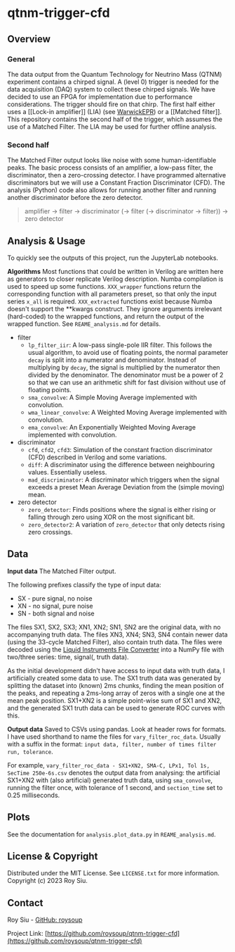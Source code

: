 # qtnm-trigger-cfd

## Overview
### General
The data output from the Quantum Technology for Neutrino Mass (QTNM) experiment contains a chirped signal. A (level 0) trigger is needed for the data acquisition (DAQ) system to collect these chirped signals. We have decided to use an FPGA for implementation due to performance considerations. The trigger should fire on that chirp. The first half either uses a [[Lock-in amplifier]] (LIA) (see [WarwickEPR](https://github.com/WarwickEPR/RePLIA/tree/master/fpga)) or a [[Matched filter]]. This repository contains the second half of the trigger, which assumes the use of a Matched Filter. The LIA may be used for further offline analysis.
### Second half
The Matched Filter output looks like noise with some human-identifiable peaks. The basic process consists of an amplifier, a low-pass filter, the discriminator, then a zero-crossing detector. I have programmed alternative discriminators but we will use a Constant Fraction Discriminator (CFD). The analysis (Python) code also allows for running another filter and running another discriminator before the zero detector.

> amplifier -> filter -> discriminator (-> filter (-> discriminator -> filter)) -> zero detector
## Analysis & Usage
To quickly see the outputs of this project, run the JupyterLab notebooks.

**Algorithms**
Most functions that could be written in Verilog are written here as generators to closer replicate Verilog description. Numba compilation is used to speed up some functions. `XXX_wrapper` functions return the corresponding function with all parameters preset, so that only the input series `x_all` is required. `XXX_extracted` functions exist because Numba doesn't support the \*\*kwargs construct. They ignore arguments irrelevant (hard-coded) to the wrapped functions, and return the output of the wrapped function. See `REAME_analysis.md` for details.
- filter
    - `lp_filter_iir`: A low-pass single-pole IIR filter. This follows the usual algorithm, to avoid use of floating points, the normal parameter `decay` is split into a numerator and denominator. Instead of multiplying by `decay`, the signal is multiplied by the numerator then divided by the denominator. The denominator must be a power of 2 so that we can use an arithmetic shift for fast division without use of floating points.
    - `sma_convolve`: A Simple Moving Average implemented with convolution.
    - `wma_linear_convolve`: A Weighted Moving Average implemented with convolution.
    - `ema_convolve`: An Exponentially Weighted Moving Average implemented with convolution.
- discriminator
    - `cfd`, `cfd2`, `cfd3`: Simulation of the constant fraction discriminator (CFD) described in Verilog and some variations.
    - `diff`: A discriminator using the difference between neighbouring values. Essentially useless.
    - `mad_discriminator`: A discriminator which triggers when the signal exceeds a preset Mean Average Deviation from the (simple moving) mean.
- zero detector
    - `zero_detector`: Finds positions where the signal is either rising or falling through zero using XOR on the most significant bit.
    - `zero_detector2`: A variation of `zero_detector` that only detects rising zero crossings.
## Data
**Input data**
The Matched Filter output.

The following prefixes classify the type of input data:
- SX - pure signal, no noise
- XN - no signal, pure noise
- SN - both signal and noise

The files SX1, SX2, SX3; XN1, XN2; SN1, SN2 are the original data, with no accompanying truth data. The files XN3, XN4; SN3, SN4 contain newer data (using the 33-cycle Matched Filter), also contain truth data. The files were decoded using the [Liquid Instruments File Converter](https://www.liquidinstruments.com/products/apis/li-file-converter/) into a NumPy file with two/three series: time, signal(, truth data).

As the initial development didn't have access to input data with truth data, I artificially created some data to use. The SX1 truth data was generated by splitting the dataset into (known) 2ms chunks, finding the mean position of the peaks, and repeating a 2ms-long array of zeros with a single one at the mean peak position. SX1+XN2 is a simple point-wise sum of SX1 and XN2, and the generated SX1 truth data can be used to generate ROC curves with this.

**Output data**
Saved to CSVs using pandas. Look at header rows for formats. I have used shorthand to name the files for `vary_filter_roc_data`. Usually with a suffix in the format: `input data, filter, number of times filter run, tolerance`.

For example, `vary_filter_roc_data - SX1+XN2, SMA-C, LPx1, Tol 1s, SecTime 250e-6s.csv` denotes the output data from analysing: the artificial SX1+XN2 with (also artificial) generated truth data, using `sma_convolve`, running the filter once, with tolerance of 1 second, and `section_time` set to 0.25 milliseconds.
## Plots
See the documentation for `analysis.plot_data.py` in `REAME_analysis.md`.

## License & Copyright
Distributed under the MIT License. See `LICENSE.txt` for more information. Copyright (c) 2023 Roy Siu.

## Contact
Roy Siu - [GitHub: roysoup](https://github.com/roysoup)

Project Link: [https://github.com/roysoup/qtnm-trigger-cfd](https://github.com/roysoup/qtnm-trigger-cfd)
